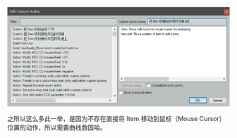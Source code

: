 
![1554996195443](assets/1554996195443.png)

之所以这么多此一举，是因为不存在直接将 Item 移动到鼠标（Mouse Cursor）位置的动作，所以需要曲线救国哈。

